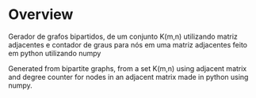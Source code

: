 # Overview 


Gerador de grafos bipartidos, de um conjunto K(m,n) utilizando matriz adjacentes e contador de graus para nós em uma matriz adjacentes feito em python utilizando numpy  

Generated from bipartite graphs, from a set K(m,n) using adjacent matrix and degree counter for nodes in an adjacent matrix made in python using numpy.
